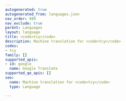 ```yaml
---
autogenerated: true
autogenerated_from: languages.json
nav_order: 999
nav_exclude: true
parent: Languages
layout: language
title: <code>tcy</code>
description: Machine translation for <code>tcy</code>
codes:
- tcy
family: []
supported_apis:
- id: google
  name: Google Translate
supported_qe_apis: []
seo:
  name: Machine translation for <code>tcy</code>
  type: Language

---
```


